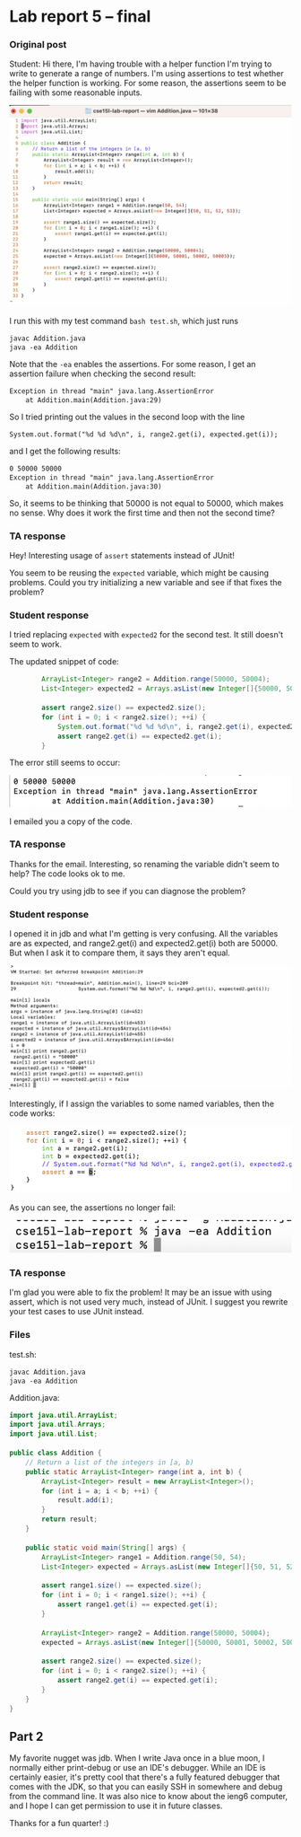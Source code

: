 # Lab report 5 – final

### Original post

Student: Hi there, I'm having trouble with a helper function I'm trying to write to generate a range of numbers. I'm using assertions to test whether the helper function is working. For some reason, the assertions seem to be failing with some reasonable inputs.

![a](./report6-1.png)

I run this with my test command `bash test.sh`, which just runs

```
javac Addition.java
java -ea Addition
```

Note that the `-ea` enables the assertions. For some reason, I get an assertion failure when checking the second result:

```
Exception in thread "main" java.lang.AssertionError
	at Addition.main(Addition.java:29)
```

So I tried printing out the values in the second loop with the line

```
System.out.format("%d %d %d\n", i, range2.get(i), expected.get(i));
```

and I get the following results:


```
0 50000 50000
Exception in thread "main" java.lang.AssertionError
	at Addition.main(Addition.java:30)
```

So, it seems to be thinking that 50000 is not equal to 50000, which makes no sense. Why does it work the first time and then not the second time?

### TA response

Hey! Interesting usage of `assert` statements instead of JUnit!

You seem to be reusing the `expected` variable, which might be causing problems. Could you try initializing a new variable and see if that fixes the problem?

### Student response

I tried replacing `expected` with `expected2` for the second test. It still doesn't seem to work.

The updated snippet of code:

```java
		ArrayList<Integer> range2 = Addition.range(50000, 50004);
		List<Integer> expected2 = Arrays.asList(new Integer[]{50000, 50001, 50002, 50003});

		assert range2.size() == expected2.size();
		for (int i = 0; i < range2.size(); ++i) {
			System.out.format("%d %d %d\n", i, range2.get(i), expected2.get(i));
			assert range2.get(i) == expected2.get(i);
		}
```

The error still seems to occur:

![a](./report6-2.png)

I emailed you a copy of the code.

### TA response

Thanks for the email. Interesting, so renaming the variable didn't seem to help? The code looks ok to me.

Could you try using jdb to see if you can diagnose the problem?

### Student response

I opened it in jdb and what I'm getting is very confusing. All the variables are as expected, and range2.get(i) and expected2.get(i) both are 50000. But when I ask it to compare them, it says they aren't equal.

![a](./report6-3.png)

Interestingly, if I assign the variables to some named variables, then the code works:

![a](./report6-4.png)

As you can see, the assertions no longer fail:

![a](./report6-5.png)

### TA response

I'm glad you were able to fix the problem! It may be an issue with using assert, which is not used very much, instead of JUnit. I suggest you rewrite your test cases to use JUnit instead.

### Files

test.sh:

```
javac Addition.java
java -ea Addition
```

Addition.java:

```java
import java.util.ArrayList;
import java.util.Arrays;
import java.util.List;

public class Addition {
	// Return a list of the integers in [a, b)
	public static ArrayList<Integer> range(int a, int b) {
		ArrayList<Integer> result = new ArrayList<Integer>();
		for (int i = a; i < b; ++i) {
			result.add(i);
		}
		return result;
	}

	public static void main(String[] args) {
		ArrayList<Integer> range1 = Addition.range(50, 54);
		List<Integer> expected = Arrays.asList(new Integer[]{50, 51, 52, 53});

		assert range1.size() == expected.size();
		for (int i = 0; i < range1.size(); ++i) {
			assert range1.get(i) == expected.get(i);
		}

		ArrayList<Integer> range2 = Addition.range(50000, 50004);
		expected = Arrays.asList(new Integer[]{50000, 50001, 50002, 50003});

		assert range2.size() == expected.size();
		for (int i = 0; i < range2.size(); ++i) {
			assert range2.get(i) == expected.get(i);
		}
	}
}
```


## Part 2

My favorite nugget was jdb. When I write Java once in a blue moon, I normally either print-debug or use an IDE's debugger. While an IDE is certainly easier, it's pretty cool that there's a fully featured debugger that comes with the JDK, so that you can easily SSH in somewhere and debug from the command line. It was also nice to know about the ieng6 computer, and I hope I can get permission to use it in future classes.

Thanks for a fun quarter! :)
